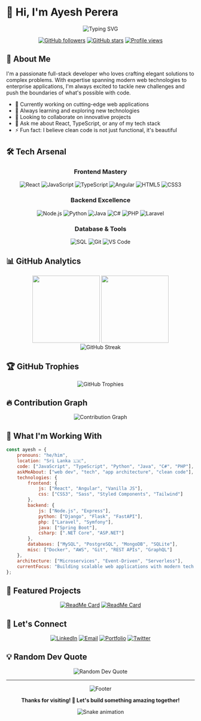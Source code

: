 # 👋 Hi, I'm Ayesh Perera

<div align="center">
  <img src="https://readme-typing-svg.herokuapp.com?font=Fira+Code&size=30&duration=3000&pause=1000&color=36BCF7&center=true&vCenter=true&width=600&lines=Full+Stack+Developer;Problem+Solver;Code+Enthusiast;Always+Learning" alt="Typing SVG" />
</div>

<div align="center">
  
  [![GitHub followers](https://img.shields.io/github/followers/Ayesh2929?style=social)](https://github.com/Ayesh2929)
  [![GitHub stars](https://img.shields.io/github/stars/Ayesh2929?style=social)](https://github.com/Ayesh2929)
  [![Profile views](https://komarev.com/ghpvc/?username=Ayesh2929&color=brightgreen&style=flat-square)](https://github.com/Ayesh2929)
  
</div>

## 🚀 About Me

I'm a passionate full-stack developer who loves crafting elegant solutions to complex problems. With expertise spanning modern web technologies to enterprise applications, I'm always excited to tackle new challenges and push the boundaries of what's possible with code.

- 🔭 Currently working on cutting-edge web applications
- 🌱 Always learning and exploring new technologies
- 👯 Looking to collaborate on innovative projects
- 💬 Ask me about React, TypeScript, or any of my tech stack
- ⚡ Fun fact: I believe clean code is not just functional, it's beautiful

## 🛠️ Tech Arsenal

<div align="center">

### Frontend Mastery
![React](https://img.shields.io/badge/React-20232A?style=for-the-badge&logo=react&logoColor=61DAFB)
![JavaScript](https://img.shields.io/badge/JavaScript-F7DF1E?style=for-the-badge&logo=javascript&logoColor=black)
![TypeScript](https://img.shields.io/badge/TypeScript-007ACC?style=for-the-badge&logo=typescript&logoColor=white)
![Angular](https://img.shields.io/badge/Angular-DD0031?style=for-the-badge&logo=angular&logoColor=white)
![HTML5](https://img.shields.io/badge/HTML5-E34F26?style=for-the-badge&logo=html5&logoColor=white)
![CSS3](https://img.shields.io/badge/CSS3-1572B6?style=for-the-badge&logo=css3&logoColor=white)

### Backend Excellence
![Node.js](https://img.shields.io/badge/Node.js-43853D?style=for-the-badge&logo=node.js&logoColor=white)
![Python](https://img.shields.io/badge/Python-3776AB?style=for-the-badge&logo=python&logoColor=white)
![Java](https://img.shields.io/badge/Java-ED8B00?style=for-the-badge&logo=openjdk&logoColor=white)
![C#](https://img.shields.io/badge/C%23-239120?style=for-the-badge&logo=c-sharp&logoColor=white)
![PHP](https://img.shields.io/badge/PHP-777BB4?style=for-the-badge&logo=php&logoColor=white)
![Laravel](https://img.shields.io/badge/Laravel-FF2D20?style=for-the-badge&logo=laravel&logoColor=white)

### Database & Tools
![SQL](https://img.shields.io/badge/SQL-4479A1?style=for-the-badge&logo=mysql&logoColor=white)
![Git](https://img.shields.io/badge/Git-F05032?style=for-the-badge&logo=git&logoColor=white)
![VS Code](https://img.shields.io/badge/VS_Code-007ACC?style=for-the-badge&logo=visual-studio-code&logoColor=white)

</div>

## 📊 GitHub Analytics

<div align="center">
  <img height="180em" src="https://github-readme-stats.vercel.app/api?username=Ayesh2929&show_icons=true&theme=tokyonight&hide_border=true&count_private=true"/>
  <img height="180em" src="https://github-readme-stats.vercel.app/api/top-langs/?username=Ayesh2929&layout=compact&theme=tokyonight&hide_border=true"/>
</div>

<div align="center">
  <img src="https://github-readme-streak-stats.herokuapp.com/?user=Ayesh2929&theme=tokyonight&hide_border=true" alt="GitHub Streak"/>
</div>

## 🏆 GitHub Trophies
<div align="center">
  <img src="https://github-profile-trophy.vercel.app/?username=Ayesh2929&theme=tokyonight&no-frame=true&no-bg=false&margin-w=4&row=1" alt="GitHub Trophies"/>
</div>

## 🔥 Contribution Graph
<div align="center">
  <img src="https://github-readme-activity-graph.vercel.app/graph?username=Ayesh2929&theme=tokyo-night&hide_border=true" alt="Contribution Graph"/>
</div>

## 💼 What I'm Working With

```javascript
const ayesh = {
    pronouns: "he/him",
    location: "Sri Lanka 🇱🇰",
    code: ["JavaScript", "TypeScript", "Python", "Java", "C#", "PHP"],
    askMeAbout: ["web dev", "tech", "app architecture", "clean code"],
    technologies: {
        frontend: {
            js: ["React", "Angular", "Vanilla JS"],
            css: ["CSS3", "Sass", "Styled Components", "Tailwind"]
        },
        backend: {
            js: ["Node.js", "Express"],
            python: ["Django", "Flask", "FastAPI"],
            php: ["Laravel", "Symfony"],
            java: ["Spring Boot"],
            csharp: [".NET Core", "ASP.NET"]
        },
        databases: ["MySQL", "PostgreSQL", "MongoDB", "SQLite"],
        misc: ["Docker", "AWS", "Git", "REST APIs", "GraphQL"]
    },
    architecture: ["Microservices", "Event-Driven", "Serverless"],
    currentFocus: "Building scalable web applications with modern tech stacks"
};
```

## 🌟 Featured Projects

<div align="center">
  
  [![ReadMe Card](https://github-readme-stats.vercel.app/api/pin/?username=Ayesh2929&repo=project-name-here&theme=tokyonight&hide_border=true)](https://github.com/Ayesh2929/ToDo.git)
  [![ReadMe Card](https://github-readme-stats.vercel.app/api/pin/?username=Ayesh2929&repo=another-project&theme=tokyonight&hide_border=true)](https://github.com/Ayesh2929/another-project)
  
</div>

## 🤝 Let's Connect

<div align="center">
  
  [![LinkedIn](https://img.shields.io/badge/LinkedIn-0077B5?style=for-the-badge&logo=linkedin&logoColor=white)](https://linkedin.com/in/your-linkedin)
  [![Email](https://img.shields.io/badge/Email-D14836?style=for-the-badge&logo=gmail&logoColor=white)](mailto:your-email@example.com)
  [![Portfolio](https://img.shields.io/badge/Portfolio-FF5722?style=for-the-badge&logo=google-chrome&logoColor=white)](https://your-portfolio.com)
  [![Twitter](https://img.shields.io/badge/Twitter-1DA1F2?style=for-the-badge&logo=twitter&logoColor=white)](https://twitter.com/your-handle)
  
</div>

## 💡 Random Dev Quote

<div align="center">
  <img src="https://quotes-github-readme.vercel.app/api?type=horizontal&theme=tokyonight" alt="Random Dev Quote"/>
</div>

---

<div align="center">
  <img src="https://capsule-render.vercel.app/api?type=waving&color=gradient&height=100&section=footer" alt="Footer"/>
  
  **Thanks for visiting! 🚀 Let's build something amazing together!**
  
  ![Snake animation](https://github.com/Ayesh2929/Ayesh2929/blob/output/github-contribution-grid-snake.svg)
  
</div>
